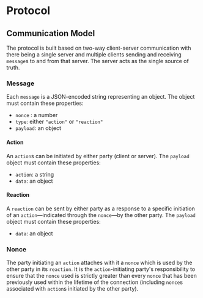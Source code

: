 # Protocol

## Communication Model
The protocol is built based on two-way client-server communication with there being a single server and multiple clients sending and receiving `message`s to and from that server. The server acts as the single source of truth.

### Message
Each `message` is a JSON-encoded string representing an object. The object must contain these properties:
- `nonce` : a number
- `type`: either `"action"` or `"reaction"`
- `payload`: an object

#### Action
An `action`s can be initiated by either party (client or server). The `payload` object must contain these properties:
- `action`: a string
- `data`: an object

#### Reaction
A `reaction` can be sent by either party as a response to a specific initiation of an `action`—indicated through the `nonce`—by the other party. The `payload` object must contain these properties:
- `data`: an object

### Nonce
The party initiating an `action` attaches with it a `nonce` which is used by the other party in its `reaction`. It is the `action`-initiating party's responsibility to ensure that the `nonce` used is strictly greater than every `nonce` that has been previously used within the lifetime of the connection (including `nonce`s associated with `action`s initiated by the other party).